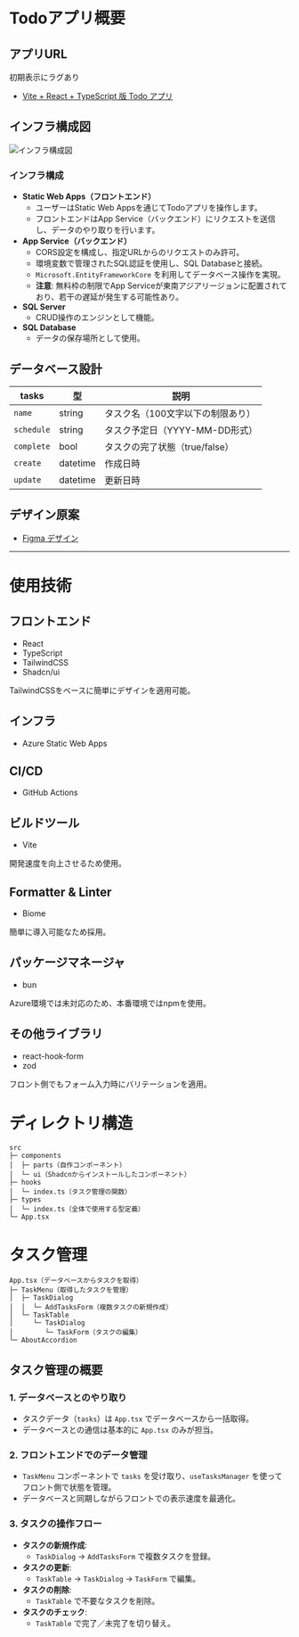 # Todoアプリ概要

## アプリURL
初期表示にラグあり
- [Vite + React + TypeScript 版 Todo アプリ](https://green-island-06327a400.4.azurestaticapps.net/)

## インフラ構成図
![インフラ構成図](https://i.gyazo.com/fa1480bc0e3dd0eb634c9590f2e9f106.png)

### **インフラ構成**
- **Static Web Apps（フロントエンド）**
  - ユーザーはStatic Web Appsを通じてTodoアプリを操作します。
  - フロントエンドはApp Service（バックエンド）にリクエストを送信し、データのやり取りを行います。
- **App Service（バックエンド）**
  - CORS設定を構成し、指定URLからのリクエストのみ許可。
  - 環境変数で管理されたSQL認証を使用し、SQL Databaseと接続。
  - `Microsoft.EntityFrameworkCore` を利用してデータベース操作を実現。
  - **注意**: 無料枠の制限でApp Serviceが東南アジアリージョンに配置されており、若干の遅延が発生する可能性あり。
- **SQL Server**
  - CRUD操作のエンジンとして機能。
- **SQL Database**
  - データの保存場所として使用。


## データベース設計

| tasks        | 型       | 説明                                    |
|--------------|----------|-----------------------------------------|
| `name`       | string   | タスク名（100文字以下の制限あり）        |
| `schedule`   | string   | タスク予定日（YYYY-MM-DD形式）          |
| `complete`   | bool     | タスクの完了状態（true/false）          |
| `create`     | datetime | 作成日時                               |
| `update`     | datetime | 更新日時                               |

## デザイン原案
- [Figma デザイン](https://www.figma.com/design/SMQJVYIwojJK0oQP9CgskC/Todo%E3%82%A2%E3%83%97%E3%83%AA?node-id=0-1&p=f&t=D38jyyTNhMnM4tYm-0)

---

# 使用技術

## フロントエンド
- React
- TypeScript
- TailwindCSS
- Shadcn/ui

TailwindCSSをベースに簡単にデザインを適用可能。

## インフラ
- Azure Static Web Apps

## CI/CD
- GitHub Actions

## ビルドツール
- Vite

開発速度を向上させるため使用。

## Formatter & Linter
- Biome

簡単に導入可能なため採用。

## パッケージマネージャ
- bun

Azure環境では未対応のため、本番環境ではnpmを使用。

## その他ライブラリ
- react-hook-form
- zod

フロント側でもフォーム入力時にバリテーションを適用。

# ディレクトリ構造

```
src
├─ components
│  ├─ parts（自作コンポーネント）
│  └─ ui（Shadcnからインストールしたコンポーネント）
├─ hooks
│  └─ index.ts（タスク管理の関数）
├─ types
│  └─ index.ts（全体で使用する型定義）
└─ App.tsx
```

# タスク管理

```
App.tsx（データベースからタスクを取得）
├─ TaskMenu（取得したタスクを管理）
│  ├─ TaskDialog
│  │  └─ AddTasksForm（複数タスクの新規作成）
│  └─ TaskTable
│     └─ TaskDialog
│        └─ TaskForm（タスクの編集）
└─ AboutAccordion
```

## タスク管理の概要

### 1. データベースとのやり取り
- タスクデータ（`tasks`）は `App.tsx` でデータベースから一括取得。
- データベースとの通信は基本的に `App.tsx` のみが担当。

### 2. フロントエンドでのデータ管理
- `TaskMenu` コンポーネントで `tasks` を受け取り、`useTasksManager` を使ってフロント側で状態を管理。
- データベースと同期しながらフロントでの表示速度を最適化。

### 3. タスクの操作フロー
- **タスクの新規作成**:
  - `TaskDialog` → `AddTasksForm` で複数タスクを登録。
- **タスクの更新**:
  - `TaskTable` → `TaskDialog` → `TaskForm` で編集。
- **タスクの削除**:
  - `TaskTable` で不要なタスクを削除。
- **タスクのチェック**:
  - `TaskTable` で完了／未完了を切り替え。
